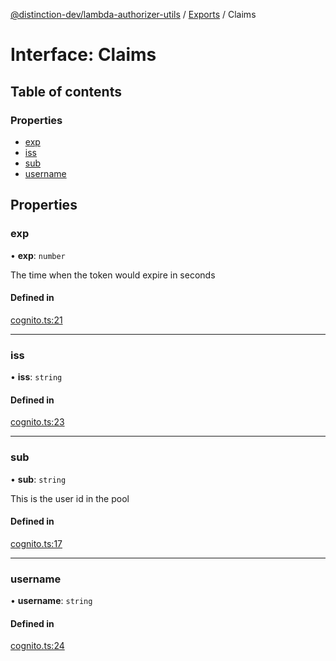 [@distinction-dev/lambda-authorizer-utils](../README.md) / [Exports](../modules.md) / Claims

# Interface: Claims

## Table of contents

### Properties

- [exp](Claims.md#exp)
- [iss](Claims.md#iss)
- [sub](Claims.md#sub)
- [username](Claims.md#username)

## Properties

### exp

• **exp**: `number`

The time when the token would expire in seconds

#### Defined in

[cognito.ts:21](https://github.com/distinction-dev/lambda-authorizer-utils/blob/3d085bb/src/cognito.ts#L21)

___

### iss

• **iss**: `string`

#### Defined in

[cognito.ts:23](https://github.com/distinction-dev/lambda-authorizer-utils/blob/3d085bb/src/cognito.ts#L23)

___

### sub

• **sub**: `string`

This is the user id in the pool

#### Defined in

[cognito.ts:17](https://github.com/distinction-dev/lambda-authorizer-utils/blob/3d085bb/src/cognito.ts#L17)

___

### username

• **username**: `string`

#### Defined in

[cognito.ts:24](https://github.com/distinction-dev/lambda-authorizer-utils/blob/3d085bb/src/cognito.ts#L24)

